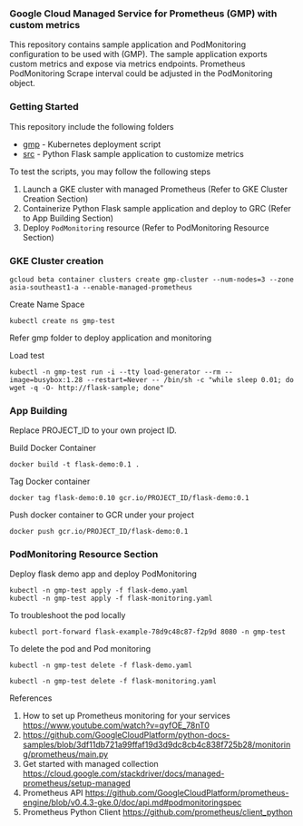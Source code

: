 ### Google Cloud Managed Service for Prometheus (GMP) with custom metrics

This repository contains sample application and PodMonitoring configuration to be used with (GMP). The sample application 
exports custom metrics and expose via metrics endpoints. Prometheus PodMonitoring Scrape interval could be adjusted in 
the PodMonitoring object.

### Getting Started
This repository include the following folders
- [gmp](gmp) - Kubernetes deployment script
- [src](src) - Python Flask sample application to customize metrics

To test the scripts, you may follow the following steps
1. Launch a GKE cluster with managed Prometheus (Refer to GKE Cluster Creation Section)
2. Containerize Python Flask sample application and deploy to GRC (Refer to App Building Section)
3. Deploy `PodMonitoring` resource (Refer to PodMonitoring Resource Section)

### GKE Cluster creation

```shell
gcloud beta container clusters create gmp-cluster --num-nodes=3 --zone asia-southeast1-a --enable-managed-prometheus
```


Create Name Space

```shell
kubectl create ns gmp-test
```

Refer gmp folder to deploy application and monitoring

Load test
```shell
kubectl -n gmp-test run -i --tty load-generator --rm --image=busybox:1.28 --restart=Never -- /bin/sh -c "while sleep 0.01; do wget -q -O- http://flask-sample; done"
```

### App Building

Replace PROJECT_ID to your own project ID.

Build Docker Container
```shell
docker build -t flask-demo:0.1 .
```

Tag Docker container
```shell
docker tag flask-demo:0.10 gcr.io/PROJECT_ID/flask-demo:0.1
```

Push docker container to GCR under your project
```shell
docker push gcr.io/PROJECT_ID/flask-demo:0.1
```

### PodMonitoring Resource Section

Deploy flask demo app and deploy PodMonitoring
```shell
kubectl -n gmp-test apply -f flask-demo.yaml
kubectl -n gmp-test apply -f flask-monitoring.yaml
```

To troubleshoot the pod locally
```shell
kubectl port-forward flask-example-78d9c48c87-f2p9d 8080 -n gmp-test
```

To delete the pod and Pod monitoring
```shell
kubectl -n gmp-test delete -f flask-demo.yaml

kubectl -n gmp-test delete -f flask-monitoring.yaml
```


References

1. How to set up Prometheus monitoring for your services https://www.youtube.com/watch?v=qyfOE_78nT0
2. https://github.com/GoogleCloudPlatform/python-docs-samples/blob/3df11db721a99ffaf19d3d9dc8cb4c838f725b28/monitoring/prometheus/main.py
3. Get started with managed collection https://cloud.google.com/stackdriver/docs/managed-prometheus/setup-managed
4. Prometheus API https://github.com/GoogleCloudPlatform/prometheus-engine/blob/v0.4.3-gke.0/doc/api.md#podmonitoringspec
5. Prometheus Python Client https://github.com/prometheus/client_python
